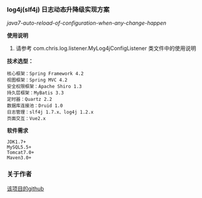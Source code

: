 ### log4j(slf4j) 日志动态升降级实现方案   
*java7-auto-reload-of-configuration-when-any-change-happen*   


**使用说明** 
1. 请参考 com.chris.log.listener.MyLog4jConfigListener 类文件中的使用说明  

 **技术选型：**  
   
	核心框架：Spring Framework 4.2   
	视图框架：Spring MVC 4.2   
	安全权限框架：Apache Shiro 1.3   
	持久层框架：MyBatis 3.3   
	定时器：Quartz 2.2   
	数据库连接池：Druid 1.0   
	日志管理：slf4j 1.7.x、log4j 1.2.x 
	页面交互：Vue2.x   
   

 **软件需求** 
    
	JDK1.7+ 
	MySQL5.5+     
	Tomcat7.0+     
	Maven3.0+   

### 关于作者
[该项目的github](https://github.com/shuchang01/logconf-auto-reload-tool)    


